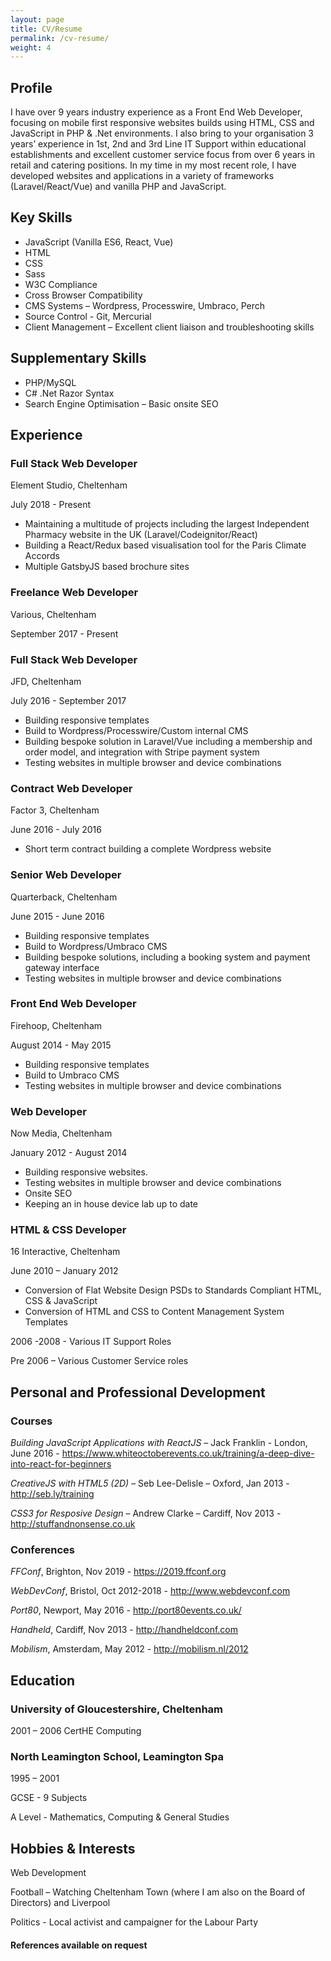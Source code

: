 ```yaml
---
layout: page
title: CV/Resume
permalink: /cv-resume/
weight: 4
---
```


## Profile

I have over 9 years industry experience as a Front End Web Developer, focusing on mobile first responsive websites builds using HTML, CSS and JavaScript in PHP & .Net environments. I also bring to your organisation 3 years’ experience in 1st, 2nd and 3rd Line IT Support within educational establishments and excellent customer service focus from over 6 years in retail and catering positions. In my time in my most recent role, I have developed websites and applications in a variety of frameworks (Laravel/React/Vue) and vanilla PHP and JavaScript.

## Key Skills

-   JavaScript (Vanilla ES6, React, Vue)
-   HTML
-   CSS
-   Sass
-   W3C Compliance
-   Cross Browser Compatibility
-   CMS Systems – Wordpress, Processwire, Umbraco, Perch
-   Source Control - Git, Mercurial
-   Client Management – Excellent client liaison and troubleshooting skills

## Supplementary Skills

-   PHP/MySQL
-   C# .Net Razor Syntax
-   Search Engine Optimisation – Basic onsite SEO

## Experience

### Full Stack Web Developer

Element Studio, Cheltenham

July 2018 - Present

-   Maintaining a multitude of projects including the largest Independent Pharmacy website in the UK (Laravel/Codeignitor/React)
-   Building a React/Redux based visualisation tool for the Paris Climate Accords
-   Multiple GatsbyJS based brochure sites

### Freelance Web Developer

Various, Cheltenham

September 2017 - Present

### Full Stack Web Developer

JFD, Cheltenham

July 2016 - September 2017

-   Building responsive templates
-   Build to Wordpress/Processwire/Custom internal CMS
-   Building bespoke solution in Laravel/Vue including a membership and order model, and integration with Stripe payment system
-   Testing websites in multiple browser and device combinations

### Contract Web Developer

Factor 3, Cheltenham

June 2016 - July 2016

-   Short term contract building a complete Wordpress website

### Senior Web Developer

Quarterback, Cheltenham

June 2015 - June 2016

-   Building responsive templates
-   Build to Wordpress/Umbraco CMS
-   Building bespoke solutions, including a booking system and payment gateway interface
-   Testing websites in multiple browser and device combinations

### Front End Web Developer

Firehoop, Cheltenham

August 2014 - May 2015

-   Building responsive templates
-   Build to Umbraco CMS
-   Testing websites in multiple browser and device combinations

### Web Developer

Now Media, Cheltenham

January 2012 - August 2014

-   Building responsive websites.
-   Testing websites in multiple browser and device combinations
-   Onsite SEO
-   Keeping an in house device lab up to date

### HTML & CSS Developer

16 Interactive, Cheltenham

June 2010 – January 2012

-   Conversion of Flat Website Design PSDs to Standards Compliant HTML, CSS & JavaScript
-   Conversion of HTML and CSS to Content Management System Templates

2006 -2008 - Various IT Support Roles

Pre 2006 – Various Customer Service roles

## Personal and Professional Development

### Courses

_Building JavaScript Applications with ReactJS_ – Jack Franklin - London, June 2016 - https://www.whiteoctoberevents.co.uk/training/a-deep-dive-into-react-for-beginners

_CreativeJS with HTML5 (2D)_ – Seb Lee-Delisle – Oxford, Jan 2013 - http://seb.ly/training

_CSS3 for Resposive Design_ – Andrew Clarke – Cardiff, Nov 2013 - http://stuffandnonsense.co.uk

### Conferences

_FFConf_, Brighton, Nov 2019 - https://2019.ffconf.org

_WebDevConf_, Bristol, Oct 2012-2018 - http://www.webdevconf.com

_Port80_, Newport, May 2016 - http://port80events.co.uk/

_Handheld_, Cardiff, Nov 2013 - http://handheldconf.com

_Mobilism_, Amsterdam, May 2012 - http://mobilism.nl/2012

## Education

### University of Gloucestershire, Cheltenham

2001 – 2006
CertHE Computing

### North Leamington School, Leamington Spa

1995 – 2001

GCSE - 9 Subjects

A Level - Mathematics, Computing & General Studies

## Hobbies & Interests

Web Development

Football – Watching Cheltenham Town (where I am also on the Board of Directors) and Liverpool

Politics - Local activist and campaigner for the Labour Party

#### References available on request
